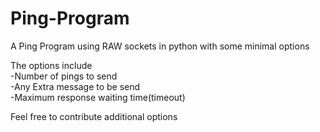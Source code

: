 # Ping-Program
A Ping Program using RAW sockets in python with some minimal options

The options include </br>
  -Number of pings to send</br>
  -Any Extra message to be send</br>
  -Maximum response waiting time(timeout)

Feel free to contribute additional options

